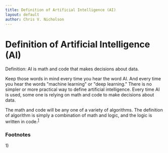 ```yaml
---
title: Definition of Artificial Intelligence (AI)
layout: default
author: Chris V. Nicholson
---
```


# Definition of Artificial Intelligence (AI)

Definition: AI is math and code that makes decisions about data. 

Keep those words in mind every time you hear the word AI. And every time you hear the words "machine learning" or "deep learning." There is no simpler or more practical way to define artificial intelligence. Every time AI is used, some one is relying on math and code to make decisions about data. 

The math and code will be any one of a variety of algorithms. The definition of algorithm is simply a combination of math and logic, and the logic is written in code.<sup>[1](#one)</sup> 



### Footnotes

<a name="one">1)</a>






